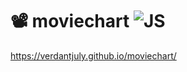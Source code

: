 # 📽️ moviechart ![JS](https://i.postimg.cc/fR98fWb2/2023-05-22-11-55-16.png)

https://verdantjuly.github.io/moviechart/
